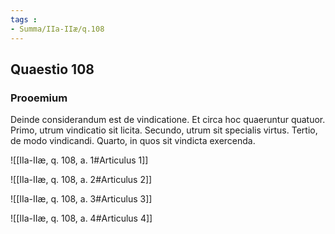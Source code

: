 ```yaml
---
tags : 
- Summa/IIa-IIæ/q.108
---
```


## Quaestio 108

### Prooemium

Deinde considerandum est de vindicatione. Et circa hoc quaeruntur quatuor. Primo, utrum vindicatio sit licita. Secundo, utrum sit specialis virtus. Tertio, de modo vindicandi. Quarto, in quos sit vindicta exercenda.

![[IIa-IIæ, q. 108, a. 1#Articulus 1]]

![[IIa-IIæ, q. 108, a. 2#Articulus 2]]

![[IIa-IIæ, q. 108, a. 3#Articulus 3]]

![[IIa-IIæ, q. 108, a. 4#Articulus 4]]

